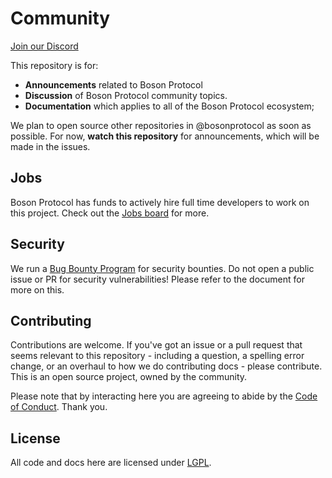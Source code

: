 # Community

[Join our Discord](https://discord.com/invite/QSdtKRaap6)

This repository is for:

- **Announcements** related to Boson Protocol
- **Discussion** of Boson Protocol community topics.
- **Documentation** which applies to all of the Boson Protocol ecosystem;

We plan to open source other repositories in @bosonprotocol as soon as possible. For now, **watch this repository** for announcements, which will be made in the issues.

## Jobs

Boson Protocol has funds to actively hire full time developers to work on this project. Check out the [Jobs board](https://github.com/bosonprotocol/jobs) for more.

## Security

We run a [Bug Bounty Program](BugBountyProgram.md) for security bounties. Do not open a public issue or PR for security vulnerabilities! Please refer to the document for more on this.

## Contributing

Contributions are welcome. If you've got an issue or a pull request that seems relevant to this repository - including a question, a spelling error change, or an overhaul to how we do contributing docs - please contribute. This is an open source project, owned by the community.

Please note that by interacting here you are agreeing to abide by the [Code of Conduct](CODE_OF_CONDUCT.md). Thank you.

## License

All code and docs here are licensed under [LGPL](LICENSE).
